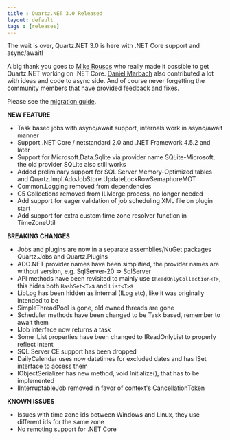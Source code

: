 ```yaml
---
title : Quartz.NET 3.0 Released
layout: default
tags : [releases]
---
```


The wait is over, Quartz.NET 3.0 is here with .NET Core support and async/await!

A big thank you goes to [Mike Rousos](https://github.com/mjrousos) who really made it possible to get Quartz.NET working on .NET Core.
[Daniel Marbach](https://github.com/danielmarbach) also contributed a lot with ideas and code to async side.
And of course never forgetting the community members that have provided feedback and fixes.

Please see the [migration guide](/documentation/quartz-3.x/migration-guide.html).
  
__NEW FEATURE__

* Task based jobs with async/await support, internals work in async/await manner
* Support .NET Core / netstandard 2.0 and .NET Framework 4.5.2 and later
* Support for Microsoft.Data.Sqlite via provider name SQLite-Microsoft, the old provider SQLite also still works
* Added preliminary support for SQL Server Memory-Optimized tables and Quartz.Impl.AdoJobStore.UpdateLockRowSemaphoreMOT
* Common.Logging removed from dependencies
* C5 Collections removed from ILMerge process, no longer needed
* Add support for eager validation of job scheduling XML file on plugin start
* Add support for extra custom time zone resolver function in TimeZoneUtil

__BREAKING CHANGES__

* Jobs and plugins are now in a separate assemblies/NuGet packages Quartz.Jobs and Quartz.Plugins
* ADO.NET provider names have been simplified, the provider names are without version, e.g. SqlServer-20 => SqlServer
* API methods have been revisited to mainly use `IReadOnlyCollection<T>`, this hides both `HashSet<T>`s and `List<T>`s
* LibLog has been hidden as internal (ILog etc), like it was originally intended to be
* SimpleThreadPool is gone, old owned threads are gone
* Scheduler methods have been changed to be Task based, remember to await them
* IJob interface now returns a task
* Some IList properties have been changed to IReadOnlyList to properly reflect intent
* SQL Server CE support has been dropped
* DailyCalendar uses now datetimes for excluded dates and has ISet interface to access them
* IObjectSerializer has new method, void Initialize(), that has to be implemented
* IInterruptableJob removed in favor of context's CancellationToken

__KNOWN ISSUES__

* Issues with time zone ids between Windows and Linux, they use different ids for the same zone
* No remoting support for .NET Core

<Download />

